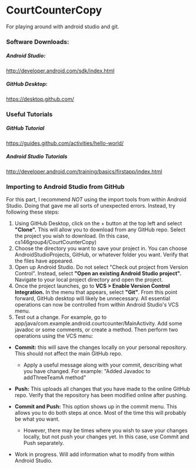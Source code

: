 # CourtCounterCopy
For playing around with android studio and git.

### Software Downloads:
##### Android Studio:
http://developer.android.com/sdk/index.html
##### GitHub Desktop:
https://desktop.github.com/

### Useful Tutorials
##### GitHub Tutorial
https://guides.github.com/activities/hello-world/
##### Android Studio Tutorials
http://developer.android.com/training/basics/firstapp/index.html

### Importing to Android Studio from GitHub

For this part, I recommend _NOT_ using the import tools from within Android Studio. Doing that gave me all sorts of unexpected errors. Instead, try following these steps:

1. Using GitHub Desktop, click on the + button at the top left and select __"Clone".__ This will allow you to download from any GitHub repo. Select the project you wish to download. (In this case, cs146group4/CourtCounterCopy)
2. Choose the directory you want to save your project in. You can choose AndroidStudioProjects, GitHub, or whatever folder you want. Verify that the files have appeared.
3. Open up Android Studio. Do not select "Check out project from Version Control". Instead, select __"Open an existing Android Studio project".__ Navigate to your local project directory and open the project.
4. Once the project launches, go to __VCS > Enable Version Control Integration.__ In the menu that appears, select __"Git"__. From this point forward, GitHub desktop will likely be unnecessary. All essential operations can now be controlled from within Android Studio's VCS menu.
5. Test out a change. For example, go to app/java/com.example.android.courtcounter/MainActivity. Add some javadoc or some comments, or create a method. Then perform two operations using the VCS menu:
  * __Commit:__ this will save the changes locally on your personal repository. This should not affect the main GitHub repo.
    * Apply a useful message along with your commit, describing what you have changed. For example: "Added Javadoc to addThreeTeamA method"
  * __Push:__ This uploads all changes that you have made to the online GitHub repo. Verify that the repository has been modified online after pushing.
  * __Commit and Push:__ This option shows up in the commit menu. This allows you to do both steps at once. Most of the time this will probably be what you want.
    * However, there may be times where you wish to save your changes locally, but not push your changes yet. In this case, use Commit and Push separately.

* Work in progress. Will add information what to modify from within Android Studio.
